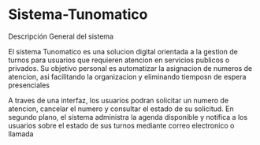 # Sistema-Tunomatico


Descripción General del sistema  

El sistema Tunomatico es una solucion digital orientada a la gestion de turnos para usuarios que requieren atencion en servicios publicos o privados.
Su objetivo personal es automatizar la asignacion de numeros de atencion, asi facilitando la organizacion y eliminando tiemposn de espera presenciales 

A traves de una interfaz, los usuarios podran solicitar un numero de atencion, cancelar el numero y consultar el estado de su solicitud. En segundo plano, el sistema administra la agenda disponible
y notifica a los usuarios sobre el estado de sus turnos mediante correo electronico o llamada
